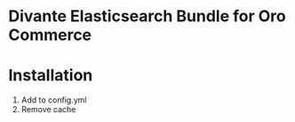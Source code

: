 # Divante Elasticsearch Bundle for Oro Commerce

# Installation

1. Add to config.yml
1. Remove cache
